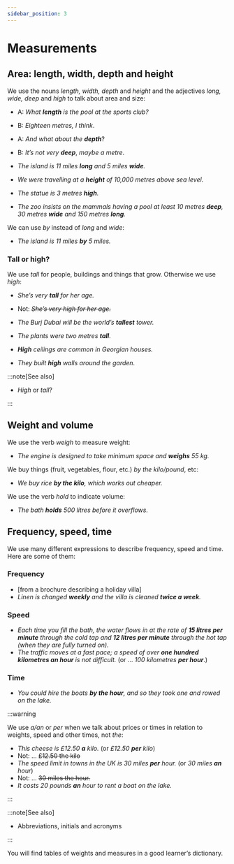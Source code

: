 ```yaml
---
sidebar_position: 3
---
```


# Measurements

## Area: length, width, depth and height

We use the nouns *length, width, depth* and *height* and the adjectives *long, wide, deep* and *high* to talk about area and size:

- A: *What **length** is the pool at the sports club?*
- B: *Eighteen metres, I think*.
- A: *And what about the* ***depth***?
- B: *It’s not very* ***deep***, *maybe a metre*.

- *The island is 11 miles **long** and 5 miles **wide**.*
- *We were travelling at a **height** of 10,000 metres above sea level.*
- *The statue is 3 metres **high**.*
- *The zoo insists on the mammals having a pool at least 10 metres **deep**, 30 metres **wide** and 150 metres **long**.*

We can use *by* instead of *long* and *wide*:

- *The island is 11 miles **by** 5 miles.*

### Tall or high?

We use *tall* for people, buildings and things that grow. Otherwise we use *high*:

- *She’s very **tall** for her age.*
- Not: *~~She’s very high for her age.~~*

- *The Burj Dubai will be the world’s **tallest** tower.*
- *The plants were two metres **tall**.*
- ***High*** *ceilings are common in Georgian houses.*
- *They built **high** walls around the garden.*

:::note[See also]

- *High* or *tall*?

:::

## Weight and volume

We use the verb *weigh* to measure weight:

- *The engine is designed to take minimum space and **weighs** 55 kg.*

We buy things (fruit, vegetables, flour, etc.) *by the kilo/pound*, etc:

- *We buy rice **by the kilo**, which works out cheaper.*

We use the verb *hold* to indicate volume:

- *The bath **holds** 500 litres before it overflows.*

## Frequency, speed, time

We use many different expressions to describe frequency, speed and time. Here are some of them:

### Frequency

- \[from a brochure describing a holiday villa\]
- *Linen is changed **weekly** and the villa is cleaned **twice a week**.*

### Speed

- *Each time you fill the bath, the water flows in at the rate of **15 litres per minute** through the cold tap and **12 litres per minute** through the hot tap (when they are fully turned on).*
- *The traffic moves at a fast pace; a speed of over **one hundred kilometres an hour** is not difficult.* (or … *100 kilometres* ***per hour***.)

### Time

- *You could hire the boats **by the hour**, and so they took one and rowed on the lake.*

:::warning

We use *a/an* or *per* when we talk about prices or times in relation to weights, speed and other times, not *the*:

- *This cheese is £12.50 **a** kilo.* (or *£12.50 **per** kilo*)
- Not: … ~~£12.50 the kilo~~
- *The speed limit in towns in the UK is 30 miles **per** hour.* (or *30 miles **an** hour*)
- Not: … ~~30 miles the hour.~~
- *It costs 20 pounds **an** hour to rent a boat on the lake.*

:::

:::note[See also]

- Abbreviations, initials and acronyms

:::

You will find tables of weights and measures in a good learner’s dictionary.
